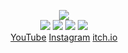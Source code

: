 <!--
README.md (Even though it's HTML) by @Blocksrey
読めますか？これは日本語です。
-->
<P ALIGN=CENTER>
	<IMG SRC=http://lmfao.Blocksrey.com:7890/V>
	<BR>
	<A HREF=http://lmfao.Blocksrey.com:7890/L><IMG SRC=http://Blocksrey.com/images/H.gif></A>
	<A HREF=http://lmfao.Blocksrey.com:7890/D><IMG SRC=http://Blocksrey.com/images/J.gif></A>
	<A HREF=http://lmfao.Blocksrey.com:7890/U><IMG SRC=http://Blocksrey.com/images/K.gif></A>
	<A HREF=http://lmfao.Blocksrey.com:7890/R><IMG SRC=http://Blocksrey.com/images/L.gif></A>
	<BR>
	<A HREF=http://YouTube.com/Blocksrey>YouTube</A>
	<A HREF=http://Instagram.com/Blocksrey>Instagram</A>
	<A HREF=http://Blocksrey.itch.io>itch.io</A>
</P>
